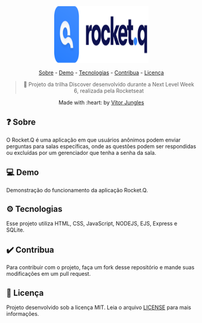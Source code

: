 <div align="center">
  <img src="public/images/logo.svg" width="250" height="150" alt="Rocket.Q" />

  <a href="#-sobre">Sobre</a> -
  <a href="#-demo">Demo</a> -
  <a href="#gear-tecnologias">Tecnologias</a> -
  <a href="#heavy_check_mark-contribua">Contribua</a> -
  <a href="#-licença">Licença</a>

  > :rocket: Projeto da trilha Discover desenvolvido durante a Next Level Week 6, realizada pela Rocketseat
  
  <p>Made with :heart: by <a href="https://github.com/vitorjungles">Vítor Jungles</a></p>
</div>

## ❓ Sobre

O Rocket.Q é uma aplicação em que usuários anônimos podem enviar perguntas para salas específicas, onde as questões podem ser respondidas ou excluídas por um gerenciador que tenha a senha da sala.

## 💻 Demo

Demonstração do funcionamento da aplicação Rocket.Q.

## :gear: Tecnologias

Esse projeto utiliza HTML, CSS, JavaScript, NODEJS, EJS, Express e SQLite.

## :heavy_check_mark: Contribua

Para contribuir com o projeto, faça um fork desse repositório e mande suas modificações em um pull request.

## 📝 Licença

Projeto desenvolvido sob a licença MIT. Leia o arquivo [LICENSE](https://github.com/vitorjungles/rocket.q/blob/master/LICENSE) para mais informações.
